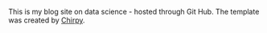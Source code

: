 This is my blog site on data science - hosted through Git Hub. The template was created by [Chirpy](https://github.com/cotes2020/jekyll-theme-chirpy#documentation).
